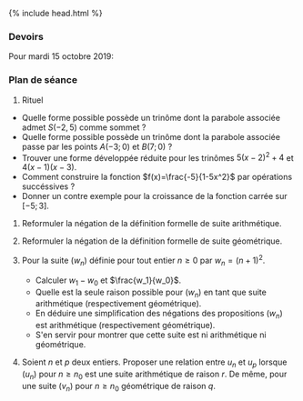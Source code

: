 {% include head.html %}

### Devoirs

Pour mardi 15 octobre 2019: 

### Plan de séance

1. Rituel

* Quelle forme possible possède un trinôme dont la parabole associée admet $S(-2,5)$ comme sommet ?
* Quelle forme possible possède  un trinôme dont la parabole associée passe par les points $A(-3;0)$ et $B(7;0)$ ?
* Trouver une forme développée réduite pour les trinômes $5(x-2)^2+4$ et $4(x-1)(x-3)$.
* Comment construire la fonction $f(x)=\frac{-5}{1-5x^2}$ par opérations succéssives ?
* Donner un contre exemple pour la croissance de la fonction carrée sur $[-5;3]$.

1. Reformuler la négation de la définition formelle de suite arithmétique.

1. Reformuler la négation de la définition formelle de suite géométrique.

1. Pour la suite $(w_n)$ définie pour tout entier $n \geq 0$ par $w_n=(n+1)^2$. 
   * Calculer $w_1-w_0$ et $\frac{w_1}{w_0}$.
   * Quelle est la seule raison possible pour $(w_n)$ en tant que suite arithmétique (respectivement géométrique).
   * En déduire une simplification des négations des propositions $(w_n)$ est arithmétique (respectivement géométrique).
   * S'en servir pour montrer que cette suite est ni arithmétique ni géométrique.

1. Soient $n$ et $p$ deux entiers. Proposer une relation entre $u_n$ et $u_p$ lorsque $(u_n)$ pour $n \geq n_0$ est une suite arithmétique de raison $r$. De même, pour une suite $(v_n)$ pour ${n \geq n_0}$ géométrique de raison $q$.

<!--
1. Soient $a,b,c$ trois réels avec $a \neq 0$. Notons $\Delta=b^2-4ac$. 
 * Développer, réduire $a[x-(-\frac{b}{2a})]^2-\frac{\Delta}{4a}$.
 * Développer, réduire $a(x-x_1)(x-x_2)$.
 * Supposons $\Delta \geq 0$. Développer, réduire $a(x-\frac{-b-\sqrt{\Delta}}{2a})(x-\frac{-b+\sqrt{\Delta}}{2a})$.

-->

